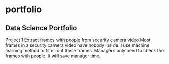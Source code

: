 # portfolio
## Data Science Portfolio

[Project 1 Extract frames with people from security camera video](https://github.com/fengchunshan/Extract-frames-from-security-camera-video)
 Most frames in a security camera video have nobody inside. I use machine learning method to filter out these frames. Managers only need to check the frames with people. It will save manager time.
